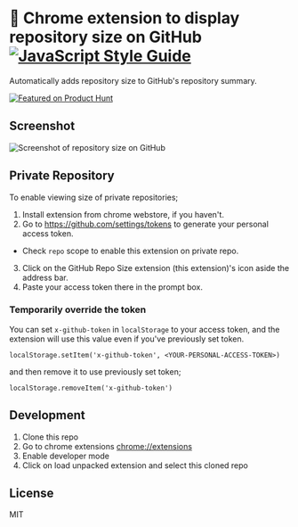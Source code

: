 # 🚀 Chrome extension to display repository size on GitHub [![JavaScript Style Guide](https://img.shields.io/badge/code%20style-standard-brightgreen.svg)](http://standardjs.com/)

Automatically adds repository size to GitHub's repository summary.

[![Featured on Product Hunt](./product-hunt.png)](https://www.producthunt.com/tech/github-repository-size)


## Screenshot

![Screenshot of repository size on GitHub](https://raw.githubusercontent.com/harshjv/github-repo-size/master/screenshot.png)


## Private Repository

To enable viewing size of private repositories;

1. Install extension from chrome webstore, if you haven't.
2. Go to https://github.com/settings/tokens to generate your personal access token.
  - Check `repo` scope to enable this extension on private repo.
3. Click on the GitHub Repo Size extension (this extension)'s icon aside the address bar.
4. Paste your access token there in the prompt box.

### Temporarily override the token

You can set `x-github-token` in `localStorage` to your access token, and the extension will use this value even if you've previously set token.

    localStorage.setItem('x-github-token', <YOUR-PERSONAL-ACCESS-TOKEN>)

and then remove it to use previously set token;

    localStorage.removeItem('x-github-token')


## Development

1. Clone this repo
2. Go to chrome extensions [chrome://extensions](chrome://extensions)
3. Enable developer mode
4. Click on load unpacked extension and select this cloned repo


## License

MIT
